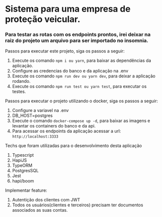 # Sistema para uma empresa de proteção veicular.

### Para testar as rotas com os endpoints prontos, irei deixar na raiz do projeto um arquivo para ser importado no insomnia.

Passos para executar este projeto, siga os passos a seguir:

1. Execute os comando `npm i ou yarn`, para baixar as dependências da aplicação.
2. Configure as credencias do banco e da aplicação na .env
3. Execute os comando `npm run dev ou yarn dev`, para deixar a aplicação rodando.
4. Execute os comando `npm run test ou yarn test`, para executar os testes.

Passos para executar o projeto utilizando o docker, siga os passos a seguir:

1. Configure a variavel na .env
2. DB_HOST=postgres
4. Execute o comando `docker-compose up -d`, para baixar as imagens e levantar os containers do banco e da api.
5. Para acessar os endpoints da aplicação acessar a url: `http://localhost:3333`

Techs que foram utilizadas para o desenvolvimento desta aplicação

1. Typescript
2. HapiJS
3. TypeORM
4. PostgresSQL
5. Jest
6. hapi/boom 


Implementar feature:

1. Autentição dos clientes com JWT
2. Todos os usuários(clientes e terceiros) precisam ter documentos associados as suas contas.


